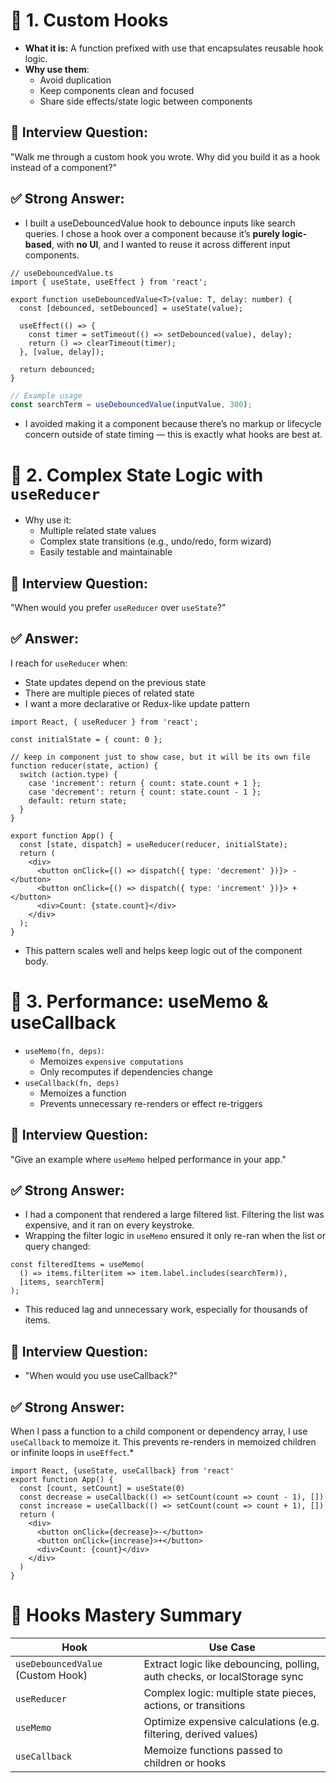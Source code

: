 # 🔁 1. Custom Hooks

* **What it is:** A function prefixed with use that encapsulates reusable hook logic.
* **Why use them**:
  * Avoid duplication
  * Keep components clean and focused
  * Share side effects/state logic between components

## 💬 Interview Question:

"Walk me through a custom hook you wrote. Why did you build it as a hook instead of a component?"

## ✅ Strong Answer:

* I built a useDebouncedValue hook to debounce inputs like search queries. I chose a hook over a component because it’s **purely logic-based**, with **no UI**, and I wanted to reuse it across different input components.

```tsx
// useDebouncedValue.ts
import { useState, useEffect } from 'react';

export function useDebouncedValue<T>(value: T, delay: number) {
  const [debounced, setDebounced] = useState(value);

  useEffect(() => {
    const timer = setTimeout(() => setDebounced(value), delay);
    return () => clearTimeout(timer);
  }, [value, delay]);

  return debounced;
}

```

```ts
// Example usage
const searchTerm = useDebouncedValue(inputValue, 300);
```

* I avoided making it a component because there’s no markup or lifecycle concern outside of state timing — this is exactly what hooks are best at.


# 🔄 2. Complex State Logic with `useReducer`
* Why use it:
  *  Multiple related state values
  * Complex state transitions (e.g., undo/redo, form wizard)
  * Easily testable and maintainable

## 💬 Interview Question:

"When would you prefer `useReducer` over `useState`?"

## ✅ Answer:

I reach for `useReducer` when:
* State updates depend on the previous state
* There are multiple pieces of related state
* I want a more declarative or Redux-like update pattern

```tsx
import React, { useReducer } from 'react';

const initialState = { count: 0 };

// keep in component just to show case, but it will be its own file
function reducer(state, action) {
  switch (action.type) {
    case 'increment': return { count: state.count + 1 };
    case 'decrement': return { count: state.count - 1 };
    default: return state;
  }
}

export function App() {
  const [state, dispatch] = useReducer(reducer, initialState);
  return (
    <div>
      <button onClick={() => dispatch({ type: 'decrement' })}> - </button>
      <button onClick={() => dispatch({ type: 'increment' })}> + </button>
      <div>Count: {state.count}</div>
    </div>
  );
}
```

* This pattern scales well and helps keep logic out of the component body.

# 🚀 3. Performance: useMemo & useCallback

* `useMemo(fn, deps)`:
  * Memoizes `expensive computations`
  * Only recomputes if dependencies change
* `useCallback(fn, deps)`
  * Memoizes a function
  * Prevents unnecessary re-renders or effect re-triggers

## 💬 Interview Question:

"Give an example where `useMemo` helped performance in your app."

## ✅ Strong Answer:

* I had a component that rendered a large filtered list. Filtering the list was expensive, and it ran on every keystroke.
* Wrapping the filter logic in `useMemo` ensured it only re-ran when the list or query changed:

```tsx
const filteredItems = useMemo(
  () => items.filter(item => item.label.includes(searchTerm)),
  [items, searchTerm]
);
```
* This reduced lag and unnecessary work, especially for thousands of items.

## 💬 Interview Question:

* "When would you use useCallback?"

## ✅ Strong Answer:

When I pass a function to a child component or dependency array, I use `useCallback` to memoize it. This prevents re-renders in memoized children or infinite loops in `useEffect`.* 

```tsx
import React, {useState, useCallback} from 'react'
export function App() {
  const [count, setCount] = useState(0)
  const decrease = useCallback(() => setCount(count => count - 1), [])
  const increase = useCallback(() => setCount(count => count + 1), [])
  return (
    <div>
      <button onClick={decrease}>-</button>
      <button onClick={increase}>+</button>
      <div>Count: {count}</div>
    </div>
  )
}
```

# 🧠 Hooks Mastery Summary

| Hook | Use Case |
|------|----------|
| `useDebouncedValue` (Custom Hook) | Extract logic like debouncing, polling, auth checks, or localStorage sync |
| `useReducer`                 | Complex logic: multiple state pieces, actions, or transitions |
| `useMemo`                    | Optimize expensive calculations (e.g. filtering, derived values) |
| `useCallback`                | Memoize functions passed to children or hooks |
